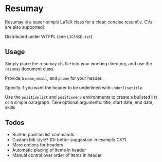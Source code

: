 # Resumay

Resumay is a super-simple LaTeX class for a clear, concise resum\\\'e.
CVs are also supported!

Distributed under WTFPL (see `LICENSE.txt`)

## Usage

Simply place the resumay.cls file into your working directory, and use the
`resumay` document class.

Provide a `name`, `email`, and `phone` for your header.

Specify if you want the header to be underlined with `underlinetitle`

Use the `positionlist` and `positionenv` environments to create a bulleted list
or a simple paragraph. Take optional arguments: title, start date, end date,
skills

## Todos

* Built-in position list commands
* Custom bib style? (Or better suggestion in example CV?)
* More options for headers
* Automatic placing of items in header
* Manual control over order of items in header
